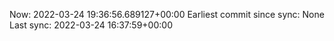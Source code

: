 Now: 2022-03-24 19:36:56.689127+00:00 Earliest commit since sync: None Last sync: 2022-03-24 16:37:59+00:00
